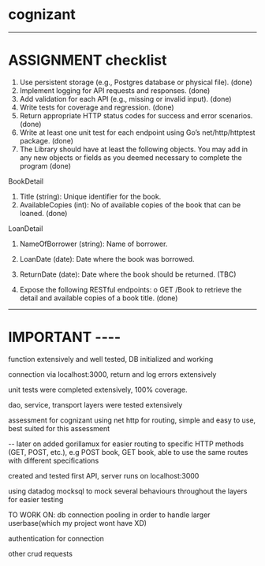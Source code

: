 # cognizant

-----------------------
# ASSIGNMENT checklist
1. Use persistent storage (e.g., Postgres database or physical file). (done)
2. Implement logging for API requests and responses.
(done)
3. Add validation for each API (e.g., missing or invalid input).
(done)
4. Write tests for coverage and regression.
(done)
5. Return appropriate HTTP status codes for success and error scenarios.
(done)
6. Write at least one unit test for each endpoint using Go’s net/http/httptest package.
(done)
7. The Library should have at least the following objects. You may add in any new objects or fields as you deemed necessary to complete the program
(done)

BookDetail
1. Title (string): Unique identifier for the book.
2. AvailableCopies (int): No of available copies of the book that can be loaned. 
(done)

LoanDetail
1. NameOfBorrower (string): Name of borrower.
2. LoanDate (date): Date where the book was borrowed.
3. ReturnDate (date): Date where the book should be returned.
(TBC)

8. Expose the following RESTful endpoints:
o GET /Book to retrieve the detail and available copies of a book title.
(done)

-----------------------
# IMPORTANT ----

function extensively and well tested, DB initialized and working

connection via localhost:3000, return and log errors extensively

unit tests were completed extensively, 100% coverage.

dao, service, transport layers were tested extensively

assessment for cognizant
using net http for routing, simple and easy to use, best suited for this assessment

-- later on added gorillamux for easier routing to specific HTTP methods (GET, POST, etc.),
e.g POST book, GET book, able to use the same routes with different specifications

created and tested first API, 
server runs on localhost:3000

using datadog mocksql to mock several behaviours throughout the layers
for easier testing

TO WORK ON:
db connection pooling in order to handle larger userbase(which my project wont have XD)

authentication for connection 

other crud requests

